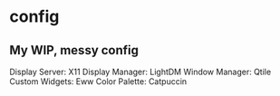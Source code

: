# config
My WIP, messy config
---
Display Server: X11
Display Manager: LightDM
Window Manager: Qtile
Custom Widgets: Eww
Color Palette: Catpuccin
